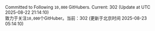 Committed to Following `10,000` GitHubers. Current: <!-- FOLLOWING_COUNT -->302<!-- FOLLOWING_COUNT --> (Update at UTC <!-- LAST_UPDATED -->2025-08-22 21:14:10<!-- LAST_UPDATED -->)<br>
致力于关注`10,000`个GitHuber。当前：<!-- FOLLOWING_COUNT -->302<!-- FOLLOWING_COUNT --> (更新于北京时间 <!-- LAST_UPDATED_CST -->2025-08-23 05:14:10<!-- LAST_UPDATED_CST -->)

